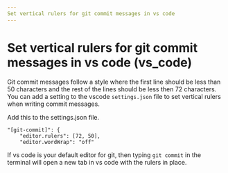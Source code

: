 ```yaml
---
Set vertical rulers for git commit messages in vs code
---
```

# Set vertical rulers for git commit messages in vs code (vs_code)
Git commit messages follow a style where the first line should be less than 50 characters and the rest of the lines should be less then 72 characters. You can add a setting to the vscode `settings.json` file to set vertical rulers when writing commit messages.

Add this to the settings.json file.

```
"[git-commit]": {
    "editor.rulers": [72, 50],
    "editor.wordWrap": "off"
```

If vs code is your default editor for git, then typing `git commit` in the terminal will open a new tab in vs code with the rulers in place.